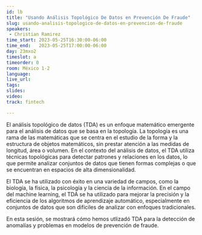 ```yaml
---
id: lb
title: "Usando Análisis Topológico De Datos en Prevención De Fraude"
slug: usando-analisis-topologico-de-datos-en-prevencion-de-fraude
speakers:
 - Christian Ramirez
time_start: 2023-05-25T16:30:00-06:00
time_end:   2023-05-25T17:00:00-06:00
day: 23mxo2
timeslot: a
timeorder: 0
room: México 1-2
language: 
live_url: 
tags:
slides: 
video: 
track: fintech

---
```


El análisis topológico de datos (TDA) es un enfoque matemático emergente para el análisis de datos que se basa en la topología. La topología es una rama de las matemáticas que se centra en el estudio de la forma y la estructura de objetos matemáticos, sin prestar atención a las medidas de longitud, área o volumen. En el contexto del análisis de datos, el TDA utiliza técnicas topológicas para detectar patrones y relaciones en los datos, lo que permite analizar conjuntos de datos que tienen formas complejas o que se encuentran en espacios de alta dimensionalidad.

El TDA se ha utilizado con éxito en una variedad de campos, como la biología, la física, la psicología y la ciencia de la información. En el campo del machine learning, el TDA se ha utilizado para mejorar la precisión y la eficiencia de los algoritmos de aprendizaje automático, especialmente en conjuntos de datos que son difíciles de analizar con enfoques tradicionales.

En esta sesión, se mostrará cómo hemos utlizadó TDA para la detección de anomalías y problemas en modelos de prevención de fraude.
